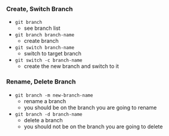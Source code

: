 ### Create, Switch Branch
- `git branch`
    - see branch list
- `git branch branch-name`
    - create branch
- `git switch branch-name`
    - switch to target branch
- `git switch -c branch-name`
    - create the new branch and switch to it


### Rename, Delete Branch
- `git branch -m new-branch-name`
    - rename a branch
    - you should be on the branch you are going to rename
- `git branch -d branch-name`
    - delete a branch
    - you should not be on the branch you are going to delete

